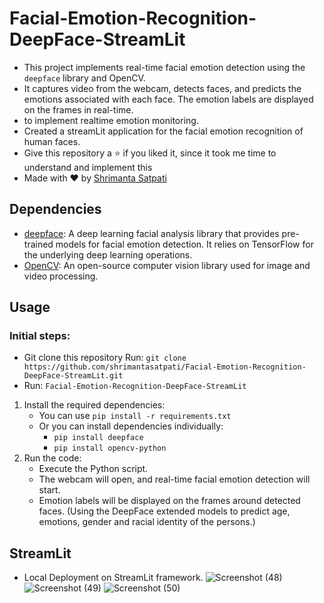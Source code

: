 # Facial-Emotion-Recognition-DeepFace-StreamLit
- This project implements real-time facial emotion detection using the `deepface` library and OpenCV.
- It captures video from the webcam, detects faces, and predicts the emotions associated with each face. The emotion labels are displayed on the frames in real-time.
- to implement realtime emotion monitoring.
- Created a streamLit application for the facial emotion recognition of human faces.
- Give this repository a ⭐ if you liked it, since it took me time to understand and implement this
- Made with ❤️ by [Shrimanta Satpati](https://github.com/shrimantasatpati)

## Dependencies
- [deepface](https://github.com/serengil/deepface): A deep learning facial analysis library that provides pre-trained models for facial emotion detection. It relies on TensorFlow for the underlying deep learning operations.
- [OpenCV](https://opencv.org/): An open-source computer vision library used for image and video processing.

## Usage
### Initial steps:
- Git clone this repository Run: `git clone https://github.com/shrimantasatpati/Facial-Emotion-Recognition-DeepFace-StreamLit.git`
- Run: `Facial-Emotion-Recognition-DeepFace-StreamLit`
1. Install the required dependencies:
   - You can use `pip install -r requirements.txt`
   - Or you can install dependencies individually:
      - `pip install deepface`
      - `pip install opencv-python`
3. Run the code:
   - Execute the Python script.
   - The webcam will open, and real-time facial emotion detection will start.
   - Emotion labels will be displayed on the frames around detected faces. (Using the DeepFace extended models to predict age, emotions, gender and racial identity of the persons.)

  ## StreamLit
- Local Deployment on StreamLit framework.
![Screenshot (48)](https://github.com/shrimantasatpati/Facial-Emotion-Recognition-DeepFace-StreamLit/assets/82357659/c30c4995-db9a-4f52-a462-19a67e096bb4)
![Screenshot (49)](https://github.com/shrimantasatpati/Facial-Emotion-Recognition-DeepFace-StreamLit/assets/82357659/0b97ad33-49ad-47f7-8c9a-2247c718eb94)
![Screenshot (50)](https://github.com/shrimantasatpati/Facial-Emotion-Recognition-DeepFace-StreamLit/assets/82357659/3d9bef66-bff2-44be-928c-90086737e2e0)
